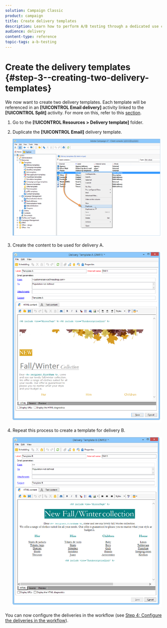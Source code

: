 ```yaml
---
solution: Campaign Classic
product: campaign
title: Create delivery templates
description: Learn how to perform A/B testing through a dedicated use case
audience: delivery
content-type: reference
topic-tags: a-b-testing
---
```


# Create the delivery templates {#step-3--creating-two-delivery-templates}

We now want to create two delivery templates. Each template will be referenced in an **[!UICONTROL Email delivery]** activity linked to the **[!UICONTROL Split]** activity. For more on this, refer to this [section](../../delivery/using/about-templates.md).

1. Go to the **[!UICONTROL Resources > Delivery template]** folder.
1. Duplicate the **[!UICONTROL Email]** delivery template.

   ![](assets/use_case_abtesting_deliverymodel_001.png)

1. Create the content to be used for delivery A.

   ![](assets/use_case_abtesting_deliverymodel_002.png)

1. Repeat this process to create a template for delivery B.

   ![](assets/use_case_abtesting_deliverymodel_003.png)

You can now configure the deliveries in the workflow (see [Step 4: Configure the deliveries in the workflow](../../delivery/using/a-b-testing-uc-configuring-deliveries.md)).
